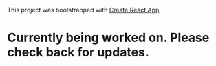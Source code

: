 This project was bootstrapped with [Create React App](https://github.com/facebookincubator/create-react-app).

# Currently being worked on. Please check back for updates.